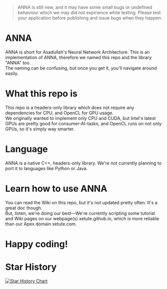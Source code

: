 > ANNA is still new, and it may have some small bugs or undefined behaviour which we may did not expirience while testing. Please test your application before publishing and issue bugs when they happen.

# ANNA
ANNA is short for Asadullah's Neural Network Architecture. This is an implementation of ANNA, therefore we named this repo and the library "ANNA" too.<br>
The naming can be confusing, but once you get it, you'll navigate around easily.

# What this repo is
This repo is a headers-only library which does not require any dependencies for CPU, and OpenCL for GPU usage.<br>
We originally wanted to implement only CPU and CUDA, but Intel's latest GPUs are pretty good for consumer-AI-tasks, and OpenCL runs on not only GPUs, so it's simply way smarter.<br>

# Language
ANNA is a native C++, headers-only library. We're not currently planning to port it to languages like Python or Java.

# Learn how to use ANNA
You can read the Wiki on this repo, but it's not updated pretty often. It's a great doc though.<br>
But, listen, we're doing our best—We're currently scripting some tutorial and Wiki pages on our webpage(s) xetute.github.io, which is more reliable than our Apex domain xetute.com.

# Happy coding!

# Star History
<a href="https://star-history.com/#XeTute/ANNA&Date">
 <picture>
   <source media="(prefers-color-scheme: dark)" srcset="https://api.star-history.com/svg?repos=XeTute/ANNA&type=Date&theme=dark" />
   <source media="(prefers-color-scheme: light)" srcset="https://api.star-history.com/svg?repos=XeTute/ANNA&type=Date" />
   <img alt="Star History Chart" src="https://api.star-history.com/svg?repos=XeTute/ANNA&type=Date" />
 </picture>
</a>
